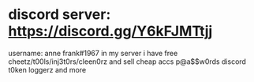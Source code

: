 # discord server: https://discord.gg/Y6kFJMTtjj
username: anne frank#1967
in my server i have free cheetz/t00ls/inj3t0rs/cleen0rz and sell cheap accs p@a$$w0rds discord t0ken loggerz and more
